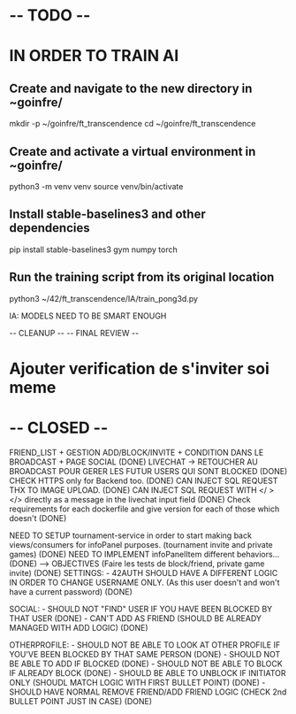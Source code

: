 # -- TODO --
# IN ORDER TO TRAIN AI
## Create and navigate to the new directory in ~goinfre/
mkdir -p ~/goinfre/ft_transcendence
cd ~/goinfre/ft_transcendence

## Create and activate a virtual environment in ~goinfre/
python3 -m venv venv
source venv/bin/activate

## Install stable-baselines3 and other dependencies
pip install stable-baselines3 gym numpy torch

## Run the training script from its original location
python3 ~/42/ft_transcendence/IA/train_pong3d.py


IA: MODELS NEED TO BE SMART ENOUGH

-- CLEANUP --
-- FINAL REVIEW --

# Ajouter verification de s'inviter soi meme

# -- CLOSED --
FRIEND_LIST + GESTION ADD/BLOCK/INVITE + CONDITION DANS LE BROADCAST + PAGE SOCIAL (DONE)
LIVECHAT
    -> RETOUCHER AU BROADCAST POUR GERER LES FUTUR USERS QUI SONT BLOCKED (DONE)
CHECK HTTPS only for Backend too. (DONE)
CAN INJECT SQL REQUEST THX TO IMAGE UPLOAD. (DONE)
CAN INJECT SQL REQUEST WITH </ > </> directly as a message in the livechat input field (DONE)
Check requirements for each dockerfile and give version for each of those which doesn't (DONE)

NEED TO SETUP tournament-service in order to start making back views/consumers for infoPanel purposes. (tournament invite and private games) (DONE)
NEED TO IMPLEMENT infoPanelItem different behaviors... (DONE) 
--> OBJECTIVES (Faire les tests de block/friend, private game invite) (DONE)
SETTINGS:
        - 42AUTH SHOULD HAVE A DIFFERENT LOGIC IN ORDER TO CHANGE USERNAME ONLY. (As this user doesn't and won't have a current password) (DONE)

SOCIAL: - SHOULD NOT "FIND" USER IF YOU HAVE BEEN BLOCKED BY THAT USER (DONE)
        - CAN'T ADD AS FRIEND (SHOULD BE ALREADY MANAGED WITH ADD LOGIC) (DONE)

OTHERPROFILE:
        - SHOULD NOT BE ABLE TO LOOK AT OTHER PROFILE IF YOU'VE BEEN BLOCKED BY THAT SAME PERSON (DONE)
        - SHOULD NOT BE ABLE TO ADD IF BLOCKED (DONE)
        - SHOULD NOT BE ABLE TO BLOCK IF ALREADY BLOCK (DONE)
        - SHOULD BE ABLE TO UNBLOCK IF INITIATOR ONLY (SHOUDL MATCH LOGIC WITH FIRST BULLET POINT) (DONE)
        - SHOULD HAVE NORMAL REMOVE FRIEND/ADD FRIEND LOGIC (CHECK 2nd BULLET POINT JUST IN CASE) (DONE)